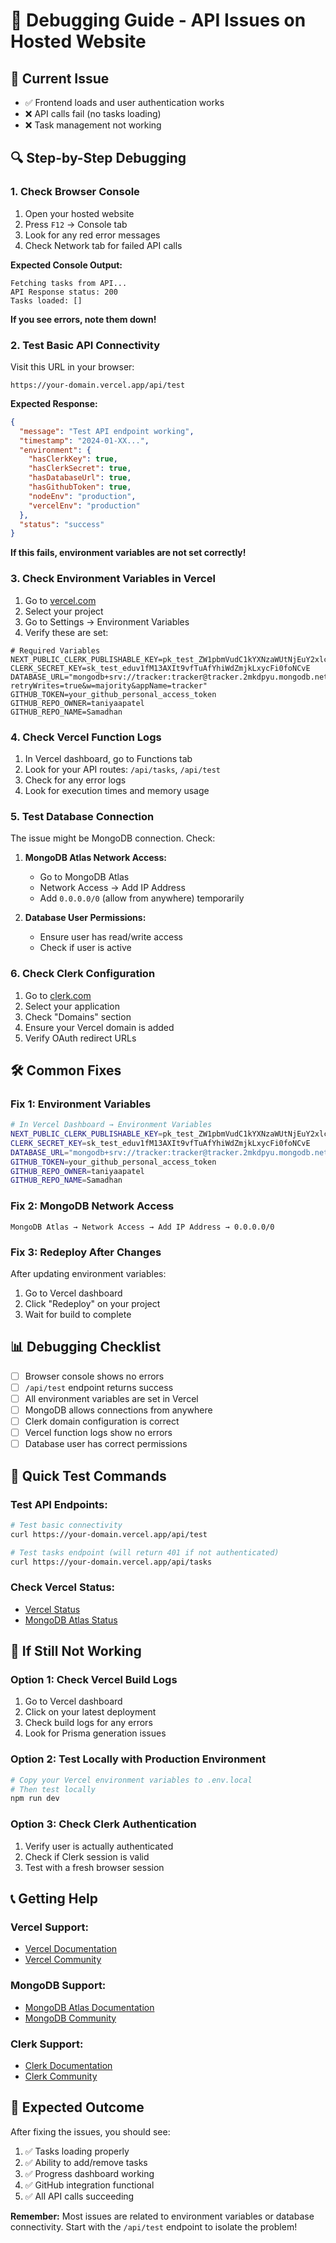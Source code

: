 # 🐛 Debugging Guide - API Issues on Hosted Website

## 🚨 **Current Issue**
- ✅ Frontend loads and user authentication works
- ❌ API calls fail (no tasks loading)
- ❌ Task management not working

## 🔍 **Step-by-Step Debugging**

### 1. **Check Browser Console**
1. Open your hosted website
2. Press `F12` → Console tab
3. Look for any red error messages
4. Check Network tab for failed API calls

**Expected Console Output:**
```
Fetching tasks from API...
API Response status: 200
Tasks loaded: []
```

**If you see errors, note them down!**

### 2. **Test Basic API Connectivity**
Visit this URL in your browser:
```
https://your-domain.vercel.app/api/test
```

**Expected Response:**
```json
{
  "message": "Test API endpoint working",
  "timestamp": "2024-01-XX...",
  "environment": {
    "hasClerkKey": true,
    "hasClerkSecret": true,
    "hasDatabaseUrl": true,
    "hasGithubToken": true,
    "nodeEnv": "production",
    "vercelEnv": "production"
  },
  "status": "success"
}
```

**If this fails, environment variables are not set correctly!**

### 3. **Check Environment Variables in Vercel**
1. Go to [vercel.com](https://vercel.com)
2. Select your project
3. Go to Settings → Environment Variables
4. Verify these are set:

```env
# Required Variables
NEXT_PUBLIC_CLERK_PUBLISHABLE_KEY=pk_test_ZW1pbmVudC1kYXNzaWUtNjEuY2xlcmsuYWNjb3VudHMuZGV2JA
CLERK_SECRET_KEY=sk_test_eduv1fM13AXIt9vfTuAfYhiWdZmjkLxycFi0foNCvE
DATABASE_URL="mongodb+srv://tracker:tracker@tracker.2mkdpyu.mongodb.net/tracker?retryWrites=true&w=majority&appName=tracker"
GITHUB_TOKEN=your_github_personal_access_token
GITHUB_REPO_OWNER=taniyaapatel
GITHUB_REPO_NAME=Samadhan
```

### 4. **Check Vercel Function Logs**
1. In Vercel dashboard, go to Functions tab
2. Look for your API routes: `/api/tasks`, `/api/test`
3. Check for any error logs
4. Look for execution times and memory usage

### 5. **Test Database Connection**
The issue might be MongoDB connection. Check:

1. **MongoDB Atlas Network Access:**
   - Go to MongoDB Atlas
   - Network Access → Add IP Address
   - Add `0.0.0.0/0` (allow from anywhere) temporarily

2. **Database User Permissions:**
   - Ensure user has read/write access
   - Check if user is active

### 6. **Check Clerk Configuration**
1. Go to [clerk.com](https://clerk.com)
2. Select your application
3. Check "Domains" section
4. Ensure your Vercel domain is added
5. Verify OAuth redirect URLs

## 🛠️ **Common Fixes**

### **Fix 1: Environment Variables**
```bash
# In Vercel Dashboard → Environment Variables
NEXT_PUBLIC_CLERK_PUBLISHABLE_KEY=pk_test_ZW1pbmVudC1kYXNzaWUtNjEuY2xlcmsuYWNjb3VudHMuZGV2JA
CLERK_SECRET_KEY=sk_test_eduv1fM13AXIt9vfTuAfYhiWdZmjkLxycFi0foNCvE
DATABASE_URL="mongodb+srv://tracker:tracker@tracker.2mkdpyu.mongodb.net/tracker?retryWrites=true&w=majority&appName=tracker"
GITHUB_TOKEN=your_github_personal_access_token
GITHUB_REPO_OWNER=taniyaapatel
GITHUB_REPO_NAME=Samadhan
```

### **Fix 2: MongoDB Network Access**
```
MongoDB Atlas → Network Access → Add IP Address → 0.0.0.0/0
```

### **Fix 3: Redeploy After Changes**
After updating environment variables:
1. Go to Vercel dashboard
2. Click "Redeploy" on your project
3. Wait for build to complete

## 📊 **Debugging Checklist**

- [ ] Browser console shows no errors
- [ ] `/api/test` endpoint returns success
- [ ] All environment variables are set in Vercel
- [ ] MongoDB allows connections from anywhere
- [ ] Clerk domain configuration is correct
- [ ] Vercel function logs show no errors
- [ ] Database user has correct permissions

## 🚀 **Quick Test Commands**

### **Test API Endpoints:**
```bash
# Test basic connectivity
curl https://your-domain.vercel.app/api/test

# Test tasks endpoint (will return 401 if not authenticated)
curl https://your-domain.vercel.app/api/tasks
```

### **Check Vercel Status:**
- [Vercel Status](https://vercel-status.com)
- [MongoDB Atlas Status](https://status.mongodb.com)

## 🔧 **If Still Not Working**

### **Option 1: Check Vercel Build Logs**
1. Go to Vercel dashboard
2. Click on your latest deployment
3. Check build logs for any errors
4. Look for Prisma generation issues

### **Option 2: Test Locally with Production Environment**
```bash
# Copy your Vercel environment variables to .env.local
# Then test locally
npm run dev
```

### **Option 3: Check Clerk Authentication**
1. Verify user is actually authenticated
2. Check if Clerk session is valid
3. Test with a fresh browser session

## 📞 **Getting Help**

### **Vercel Support:**
- [Vercel Documentation](https://vercel.com/docs)
- [Vercel Community](https://github.com/vercel/vercel/discussions)

### **MongoDB Support:**
- [MongoDB Atlas Documentation](https://docs.atlas.mongodb.com/)
- [MongoDB Community](https://community.mongodb.com/)

### **Clerk Support:**
- [Clerk Documentation](https://clerk.com/docs)
- [Clerk Community](https://community.clerk.com)

## 🎯 **Expected Outcome**

After fixing the issues, you should see:
1. ✅ Tasks loading properly
2. ✅ Ability to add/remove tasks
3. ✅ Progress dashboard working
4. ✅ GitHub integration functional
5. ✅ All API calls succeeding

**Remember:** Most issues are related to environment variables or database connectivity. Start with the `/api/test` endpoint to isolate the problem!
